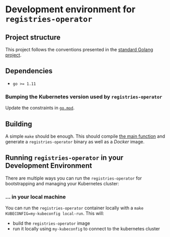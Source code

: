 # Development environment for `registries-operator`

## Project structure

This project follows the conventions presented in the [standard Golang
project](https://github.com/golang-standards/project-layout).

## Dependencies

* `go >= 1.11`

### Bumping the Kubernetes version used by `registries-operator`

Update the constraints in [`go.mod`](../go.mod).

## Building

A simple `make` should be enough. This should compile [the main
function](../cmd/registries-operator/main.go) and generate a `registries-operator` binary as
well as a _Docker_ image.

## Running `registries-operator` in your Development Environment

There are multiple ways you can run the `registries-operator` for bootstrapping
and managing your Kubernetes cluster:

### ... in your local machine

You can run the `registries-operator` container locally with a
`make KUBECONFIG=my-kubeconfig local-run`. This will:

  * build the `registries-operator` image
  * run it locally  using  `my-kubeconfig` to connect to the kubernetes cluster
